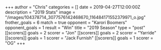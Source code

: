 +++
author = "Chris"
categories = []
date = 2019-04-27T12:00:00Z
description = "2019 Stats"
image = "/images/104378714_3077576142468670_116484171552379971_o.jpg"
frother_goals = 6
match = true
opponent = "Karori Boomers"
opponent_goals = 1
result = "Win"
title = "2019 Season"
type = "post"
[[scorers]]
goals = 2
scorer = "Jon"
[[scorers]]
goals = 2
scorer = "Yarride"
[[scorers]]
goals = 1
scorer = "Jack Furnish"
[[scorers]]
goals = 1
scorer = "OG"
+++